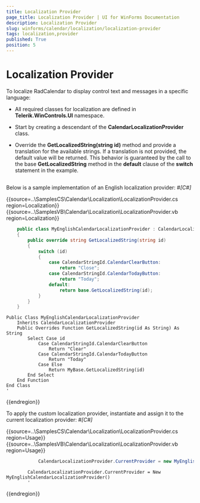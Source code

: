 ```yaml
---
title: Localization Provider
page_title: Localization Provider | UI for WinForms Documentation
description: Localization Provider
slug: winforms/calendar/localization/localization-provider
tags: localization,provider
published: True
position: 5
---
```


# Localization Provider



To localize RadCalendar to display control text and messages in a specific language:

* All required classes for localization are defined in __Telerik.WinControls.UI__ namespace.
          

* Start by creating a descendant of the __CalendarLocalizationProvider__ class.
          

* Override the __GetLocalizedString(string id)__ method and provide a translation for the available strings. If a translation is not provided, the default value will be returned. This behavior is guaranteed by the call to the base __GetLocalizedString__ method in the __default__ clause of the __switch__ statement in the example.
          

## 

Below is a sample implementation of an English localization provider:
        #_[C#]_

	



{{source=..\SamplesCS\Calendar\Localization\LocalizationProvider.cs region=Localization}} 
{{source=..\SamplesVB\Calendar\Localization\LocalizationProvider.vb region=Localization}} 

````C#
    public class MyEnglishCalendarLocalizationProvider : CalendarLocalizationProvider
    {
        public override string GetLocalizedString(string id)
        {
            switch (id)
            {
                case CalendarStringId.CalendarClearButton:
                    return "Close";
                case CalendarStringId.CalendarTodayButton:
                    return "Today";
                default:
                    return base.GetLocalizedString(id);
            }
        }
    }
````
````VB.NET
Public Class MyEnglishCalendarLocalizationProvider
    Inherits CalendarLocalizationProvider
    Public Overrides Function GetLocalizedString(id As String) As String
        Select Case id
            Case CalendarStringId.CalendarClearButton
                Return "Clear"
            Case CalendarStringId.CalendarTodayButton
                Return "Today"
            Case Else
                Return MyBase.GetLocalizedString(id)
        End Select
    End Function
End Class
'
````

{{endregion}} 




To apply the custom localization provider, instantiate and assign it to the current localization provider: #_[C#]_

	



{{source=..\SamplesCS\Calendar\Localization\LocalizationProvider.cs region=Usage}} 
{{source=..\SamplesVB\Calendar\Localization\LocalizationProvider.vb region=Usage}} 

````C#
            CalendarLocalizationProvider.CurrentProvider = new MyEnglishCalendarLocalizationProvider();
````
````VB.NET
        CalendarLocalizationProvider.CurrentProvider = New MyEnglishCalendarLocalizationProvider()
        '
````

{{endregion}} 



